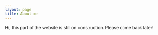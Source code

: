 ```yaml
---
layout: page
title: About me
---
```


Hi, this part of the website is still on construction. Please come back later!
